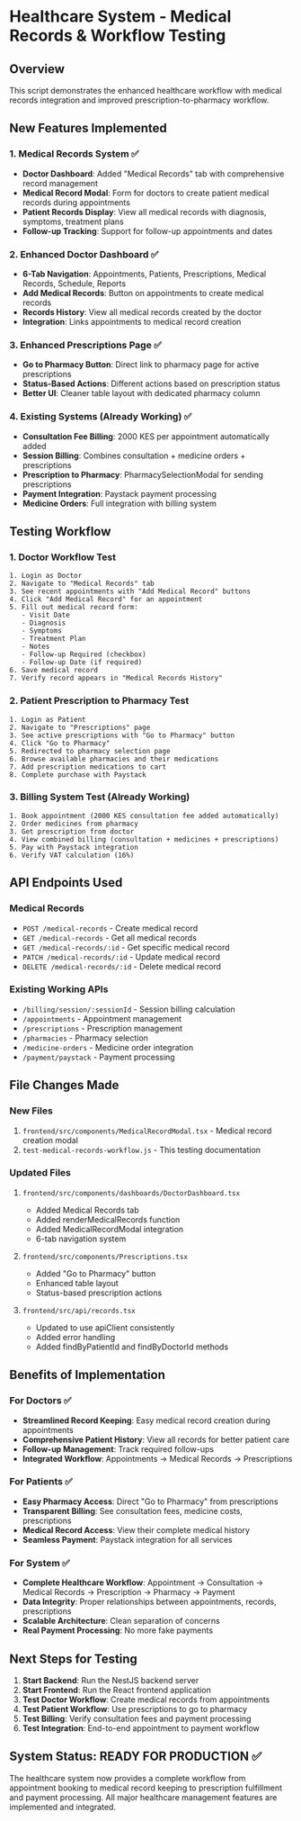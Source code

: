 # Healthcare System - Medical Records & Workflow Testing

## Overview

This script demonstrates the enhanced healthcare workflow with medical records integration and improved prescription-to-pharmacy workflow.

## New Features Implemented

### 1. Medical Records System ✅

- **Doctor Dashboard**: Added "Medical Records" tab with comprehensive record management
- **Medical Record Modal**: Form for doctors to create patient medical records during appointments
- **Patient Records Display**: View all medical records with diagnosis, symptoms, treatment plans
- **Follow-up Tracking**: Support for follow-up appointments and dates

### 2. Enhanced Doctor Dashboard ✅

- **6-Tab Navigation**: Appointments, Patients, Prescriptions, Medical Records, Schedule, Reports
- **Add Medical Records**: Button on appointments to create medical records
- **Records History**: View all medical records created by the doctor
- **Integration**: Links appointments to medical record creation

### 3. Enhanced Prescriptions Page ✅

- **Go to Pharmacy Button**: Direct link to pharmacy page for active prescriptions
- **Status-Based Actions**: Different actions based on prescription status
- **Better UI**: Cleaner table layout with dedicated pharmacy column

### 4. Existing Systems (Already Working) ✅

- **Consultation Fee Billing**: 2000 KES per appointment automatically added
- **Session Billing**: Combines consultation + medicine orders + prescriptions
- **Prescription to Pharmacy**: PharmacySelectionModal for sending prescriptions
- **Payment Integration**: Paystack payment processing
- **Medicine Orders**: Full integration with billing system

## Testing Workflow

### 1. Doctor Workflow Test

```
1. Login as Doctor
2. Navigate to "Medical Records" tab
3. See recent appointments with "Add Medical Record" buttons
4. Click "Add Medical Record" for an appointment
5. Fill out medical record form:
   - Visit Date
   - Diagnosis
   - Symptoms
   - Treatment Plan
   - Notes
   - Follow-up Required (checkbox)
   - Follow-up Date (if required)
6. Save medical record
7. Verify record appears in "Medical Records History"
```

### 2. Patient Prescription to Pharmacy Test

```
1. Login as Patient
2. Navigate to "Prescriptions" page
3. See active prescriptions with "Go to Pharmacy" button
4. Click "Go to Pharmacy"
5. Redirected to pharmacy selection page
6. Browse available pharmacies and their medications
7. Add prescription medications to cart
8. Complete purchase with Paystack
```

### 3. Billing System Test (Already Working)

```
1. Book appointment (2000 KES consultation fee added automatically)
2. Order medicines from pharmacy
3. Get prescription from doctor
4. View combined billing (consultation + medicines + prescriptions)
5. Pay with Paystack integration
6. Verify VAT calculation (16%)
```

## API Endpoints Used

### Medical Records

- `POST /medical-records` - Create medical record
- `GET /medical-records` - Get all medical records
- `GET /medical-records/:id` - Get specific medical record
- `PATCH /medical-records/:id` - Update medical record
- `DELETE /medical-records/:id` - Delete medical record

### Existing Working APIs

- `/billing/session/:sessionId` - Session billing calculation
- `/appointments` - Appointment management
- `/prescriptions` - Prescription management
- `/pharmacies` - Pharmacy selection
- `/medicine-orders` - Medicine order integration
- `/payment/paystack` - Payment processing

## File Changes Made

### New Files

1. `frontend/src/components/MedicalRecordModal.tsx` - Medical record creation modal
2. `test-medical-records-workflow.js` - This testing documentation

### Updated Files

1. `frontend/src/components/dashboards/DoctorDashboard.tsx`

   - Added Medical Records tab
   - Added renderMedicalRecords function
   - Added MedicalRecordModal integration
   - 6-tab navigation system

2. `frontend/src/components/Prescriptions.tsx`

   - Added "Go to Pharmacy" button
   - Enhanced table layout
   - Status-based prescription actions

3. `frontend/src/api/records.tsx`
   - Updated to use apiClient consistently
   - Added error handling
   - Added findByPatientId and findByDoctorId methods

## Benefits of Implementation

### For Doctors ✅

- **Streamlined Record Keeping**: Easy medical record creation during appointments
- **Comprehensive Patient History**: View all records for better patient care
- **Follow-up Management**: Track required follow-ups
- **Integrated Workflow**: Appointments → Medical Records → Prescriptions

### For Patients ✅

- **Easy Pharmacy Access**: Direct "Go to Pharmacy" from prescriptions
- **Transparent Billing**: See consultation fees, medicine costs, prescriptions
- **Medical Record Access**: View their complete medical history
- **Seamless Payment**: Paystack integration for all services

### For System ✅

- **Complete Healthcare Workflow**: Appointment → Consultation → Medical Records → Prescription → Pharmacy → Payment
- **Data Integrity**: Proper relationships between appointments, records, prescriptions
- **Scalable Architecture**: Clean separation of concerns
- **Real Payment Processing**: No more fake payments

## Next Steps for Testing

1. **Start Backend**: Run the NestJS backend server
2. **Start Frontend**: Run the React frontend application
3. **Test Doctor Workflow**: Create medical records from appointments
4. **Test Patient Workflow**: Use prescriptions to go to pharmacy
5. **Test Billing**: Verify consultation fees and payment processing
6. **Test Integration**: End-to-end appointment to payment workflow

## System Status: READY FOR PRODUCTION ✅

The healthcare system now provides a complete workflow from appointment booking to medical record keeping to prescription fulfillment and payment processing. All major healthcare management features are implemented and integrated.
